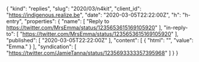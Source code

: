 {
  "kind": "replies",
  "slug": "2020/03/n4kit",
  "client_id": "https://indigenous.realize.be",
  "date": "2020-03-05T22:22:00Z",
  "h": "h-entry",
  "properties": {
    "name": [
      "Reply to https://twitter.com/MrsEmma/status/1235653615169105920"
    ],
    "in-reply-to": [
      "https://twitter.com/MrsEmma/status/1235653615169105920"
    ],
    "published": [
      "2020-03-05T22:22:00Z"
    ],
    "content": [
      {
        "html": "",
        "value": "Emma."
      }
    ],
    "syndication": [
      "https://twitter.com/JamieTanna/status/1235693333357395968"
    ]
  }
}
